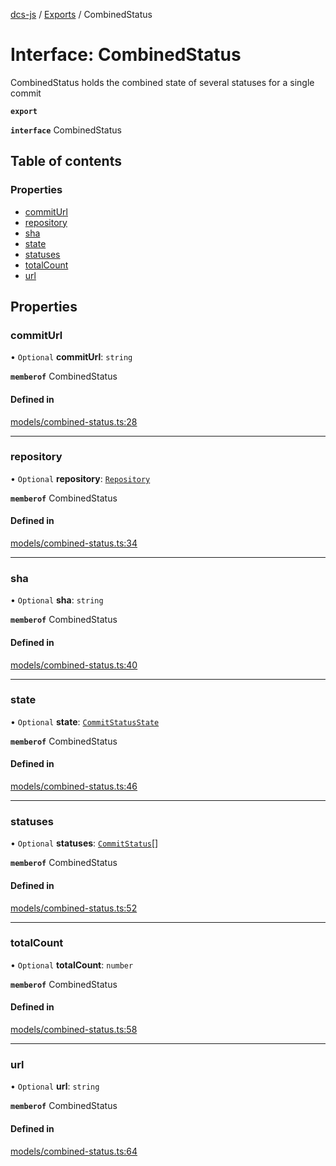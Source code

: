 [dcs-js](../README.md) / [Exports](../modules.md) / CombinedStatus

# Interface: CombinedStatus

CombinedStatus holds the combined state of several statuses for a single commit

**`export`**

**`interface`** CombinedStatus

## Table of contents

### Properties

- [commitUrl](CombinedStatus.md#commiturl)
- [repository](CombinedStatus.md#repository)
- [sha](CombinedStatus.md#sha)
- [state](CombinedStatus.md#state)
- [statuses](CombinedStatus.md#statuses)
- [totalCount](CombinedStatus.md#totalcount)
- [url](CombinedStatus.md#url)

## Properties

### <a id="commiturl" name="commiturl"></a> commitUrl

• `Optional` **commitUrl**: `string`

**`memberof`** CombinedStatus

#### Defined in

[models/combined-status.ts:28](https://github.com/unfoldingWord/dcs-js/blob/c677a54/models/combined-status.ts#L28)

___

### <a id="repository" name="repository"></a> repository

• `Optional` **repository**: [`Repository`](Repository.md)

**`memberof`** CombinedStatus

#### Defined in

[models/combined-status.ts:34](https://github.com/unfoldingWord/dcs-js/blob/c677a54/models/combined-status.ts#L34)

___

### <a id="sha" name="sha"></a> sha

• `Optional` **sha**: `string`

**`memberof`** CombinedStatus

#### Defined in

[models/combined-status.ts:40](https://github.com/unfoldingWord/dcs-js/blob/c677a54/models/combined-status.ts#L40)

___

### <a id="state" name="state"></a> state

• `Optional` **state**: [`CommitStatusState`](CommitStatusState.md)

**`memberof`** CombinedStatus

#### Defined in

[models/combined-status.ts:46](https://github.com/unfoldingWord/dcs-js/blob/c677a54/models/combined-status.ts#L46)

___

### <a id="statuses" name="statuses"></a> statuses

• `Optional` **statuses**: [`CommitStatus`](CommitStatus.md)[]

**`memberof`** CombinedStatus

#### Defined in

[models/combined-status.ts:52](https://github.com/unfoldingWord/dcs-js/blob/c677a54/models/combined-status.ts#L52)

___

### <a id="totalcount" name="totalcount"></a> totalCount

• `Optional` **totalCount**: `number`

**`memberof`** CombinedStatus

#### Defined in

[models/combined-status.ts:58](https://github.com/unfoldingWord/dcs-js/blob/c677a54/models/combined-status.ts#L58)

___

### <a id="url" name="url"></a> url

• `Optional` **url**: `string`

**`memberof`** CombinedStatus

#### Defined in

[models/combined-status.ts:64](https://github.com/unfoldingWord/dcs-js/blob/c677a54/models/combined-status.ts#L64)
